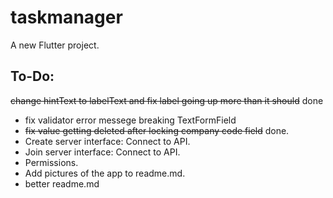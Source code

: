 # taskmanager

A new Flutter project.

## To-Do: 

   ~~change hintText to labelText and fix label going up more than it should~~ done
   - fix validator error messege breaking TextFormField
   - ~~fix value getting deleted after locking company code field~~ done.
   - Create server interface: Connect to API.
   - Join server interface: Connect to API.
   - Permissions.
   - Add pictures of the app to readme.md.
   - better readme.md
